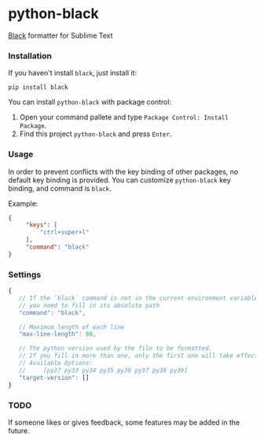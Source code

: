 # python-black
[Black](https://github.com/psf/black) formatter for  Sublime Text

### Installation

If you haven't install `black`, just install it:

```shell
pip install black
```

You can install `python-black` with package control:

1. Open your command pallete and type `Package Control: Install Package`.
2. Find this project `python-black` and press `Enter`.

### Usage

In order to prevent conflicts with the key binding of other packages, no default key binding is provided.
You can customize `python-black` key binding, and command is `black`.

Example:

```json
{
     "keys": [
         "ctrl+super+l"
     ],
     "command": "black"
}
```

### Settings

```js
{
   // If the `black` command is not in the current environment variable, 
   // you need to fill in its absolute path
   "command": "black",

   // Maximum length of each line
   "max-line-length": 88,

   // The python version used by the file to be formatted.
   // If you fill in more than one, only the first one will take effect.
   // Available Options:
   //     [py27 py33 py34 py35 py36 py37 py38 py39]
   "target-version": []
}
```

### TODO

If someone likes or gives feedback, some features may be added in the future.

